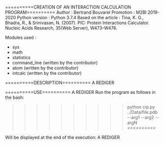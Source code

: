 ==========CREATION OF AN INTERACTION CALCULATION PROGRAM==========
Author : Bertrand Bouvarel
Promotion : M2BI 2019-2020
Python version : Python 3.7.4
Based on the article : Tina, K. G., Bhadra, R., & Srinivasan, N. (2007). 
		       PIC: Protein Interactions Calculator. Nucleic Acids Research, 
		       35(Web Server), W473–W476.

Modules used :
- sys
- math
- statistics
- command_line (written by the contributor)
- atom (written by the contributor)
- intcalc (written by the contributor)


==========DESCRIPTION==========
A REDIGER


==========USE==========
A REDIGER
Run the program as follows in the bash:
>>>>>>>>>> python cip.py ../Data/file.pdb --arg1 --arg2 --argN <<<<<<<<<<

Will be displayed at the end of the execution:
A REDIGER
